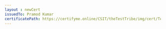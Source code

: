 ```yaml
--- 
layout : newCert 
issuedTo: Pramod Kumar
certificatePath: https://certifyme.online/CSIT/theTestTribe/img/cert/TestFlix/PramodKumar_53738.png
--- 
```

